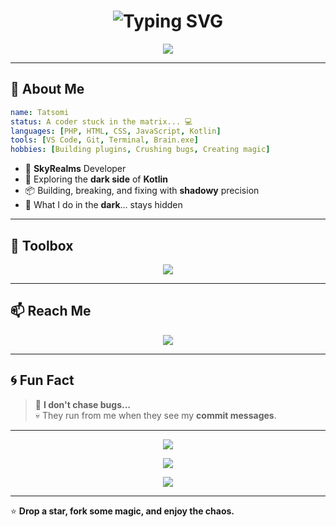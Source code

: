 <h1 align="center">
  <img src="https://readme-typing-svg.herokuapp.com?font=Fira+Code&size=30&pause=1000&center=true&vCenter=true&width=435&lines=Hi+I'm+Tatsomi+👾;Welcome+to+the+Cyberpunk+Realm;SkyRealms+Developer;Plugin+Wizard+%F0%9F%94%A5;Bug+Hunter+%F0%9F%90%9F" alt="Typing SVG" />
</h1>

<p align="center">
  <img src="https://capsule-render.vercel.app/api?type=shark&color=0:111111,100:1f1f1f&height=150&section=header&text=Tatsomi's+Shadow+World&fontSize=24&fontColor=ffffff&fontColor2=00FFDD" />
</p>

---

## 🧠 About Me

```yaml
name: Tatsomi
status: A coder stuck in the matrix... 💻
languages: [PHP, HTML, CSS, JavaScript, Kotlin]
tools: [VS Code, Git, Terminal, Brain.exe]
hobbies: [Building plugins, Crushing bugs, Creating magic]
```

- 🔧 **SkyRealms** Developer
- 🚀 Exploring the **dark side** of **Kotlin**
- 📦 Building, breaking, and fixing with **shadowy** precision
- 🫣 What I do in the **dark**... stays hidden

---

## 🧰 Toolbox

<p align="center">
  <img src="https://skillicons.dev/icons?i=php,html,css,js,kotlin,git,vscode&theme=dark" />
</p>

---

## 📫 Reach Me

<div align="center">
  <a href="mailto:tatsomisobara@gmail.com">
    <img src="https://img.shields.io/badge/Gmail-D14836?style=for-the-badge&logo=gmail&logoColor=white" />
  </a>
</div>

---

## 🌀 Fun Fact

> 🐞 **I don't chase bugs...**  
> 💀 They run from me when they see my **commit messages**.

---

<p align="center">
  <img src="https://github-readme-stats.vercel.app/api?username=Tatsomi&show_icons=true&theme=tokyonight&hide_border=true&bg_color=0D1117&title_color=58a6ff&text_color=c9d1d9&icon_color=ff79c6" />
</p>

<p align="center">
  <img src="https://github-readme-streak-stats.herokuapp.com/?user=Tatsomi&theme=tokyonight&hide_border=true&background=0D1117" />
</p>

<p align="center">
  <img src="https://github-readme-stats.vercel.app/api?username=Tatsomi&show_icons=true&theme=tokyonight&hide_border=true&bg_color=0D1117&title_color=58a6ff&text_color=c9d1d9&icon_color=ff79c6" />
</p>


---

⭐ **Drop a star, fork some magic, and enjoy the chaos.**
